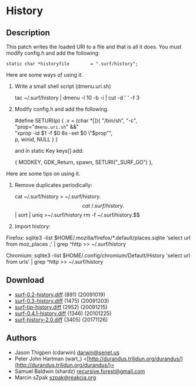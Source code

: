 History
=======

Description
-----------

This patch writes the loaded URI to a file and that is all it does.  You must modify config.h and 
add the following:

	static char *historyfile        = ".surf/history";

Here are some ways of using it.

1. Write a small shell script (dmenu.uri.sh)

   	tac ~/.surf/history | dmenu -l 10 -b -i | cut -d ' ' -f 3

2. Modify config.h and add the following.

   	#define SETURI(p)       { .v = (char *[]){ "/bin/sh", "-c", \
   	"prop=\"`dmenu.uri.sh`\" &&" \
   	"xprop -id $1 -f $0 8s -set $0 \"$prop\"", \
   	p, winid, NULL } }

   and in static Key keys[] add:

   	{ MODKEY,               GDK_Return, spawn,      SETURI("_SURF_GO") },

Here are some tips on using it.

1. Remove duplicates periodically:

	cat ~/.surf/history > ~/.surf/history.$$
	cat ~/.surf/history.$$ | sort | uniq >~/.surf/history
	rm -f ~/.surf/history.$$

2. Import history:

Firefox:
	sqlite3 -list $HOME/.mozilla/firefox/*.default/places.sqlite 'select url from moz_places ;' | grep ^http >> ~/.surf/history

Chromium:
	sqlite3 -list $HOME/.config/chromium/Default/History 'select url from urls' | grep ^http >> ~/.surf/history

Download
--------

* [surf-0.2-history.diff](surf-0.2-history.diff) (891) (20091019)
* [surf-0.3-history.diff](surf-0.3-history.diff) (1475) (20091203)
* [surf-tip-history.diff](surf-tip-history.diff) (2952) (20091215)
* [surf-0.4.1-history.diff](surf-0.4.1-history.diff) (1346) (20101225)
* [surf-history-2.0.diff](surf-history-2.0.diff) (3405) (20171126)

Authors
-------

* Jason Thigpen (cdarwin) <darwin@senet.us>
* Peter John Hartman (wart_) <[http://durandus.trilidun.org/durandus/](http://durandus.trilidun.org/durandus/)>
* Samuel Baldwin (shardz) <recursive.forest@gmail.com>
* Marcin sZpak <szpak@reakcja.org>
